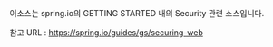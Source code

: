 이소스는 spring.io의 GETTING STARTED 내의 Security 관련 소스입니다.

참고 URL : https://spring.io/guides/gs/securing-web

